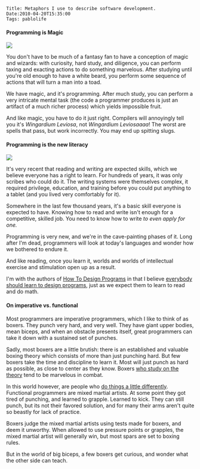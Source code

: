     Title: Metaphors I use to describe software development.
    Date:2010-04-20T15:35:00
    Tags: pablolife

#### Programming is Magic

[![][1]][2]

You don't have to be much of a fantasy fan to have a conception of magic and
wizards:  with curiosity, hard study, and diligence, you can perform taxing and
exacting actions to do something marvelous. After studying until you're old
enough to have a white beard, you perform some sequence of actions that will
turn a man into a toad.

We have magic, and it's programming. After much study, you can perform a very
intricate mental task (the code a programmer produces is just an artifact of a
much richer process) which yields impossible fruit.

And like magic, you have to do it just right. Compilers will annoyingly tell
you it's _Wingardium Leviosa_, not _Wingardium Leviosaaaa_! The worst are
spells that pass, but work incorrectly. You may end up spitting slugs.

#### Programming is the new literacy

[![][3]][4]

It's very recent that reading and writing are expected skills, which we
believe everyone has a right to learn. For hundreds of years, it was only
scribes who could do it. The writing systems were themselves complex, it
required privilege, education, and training before you could put anything to a
tablet (and you lived very comfortably for it).

Somewhere in the last few thousand years, it's a basic skill everyone is
expected to have. Knowing how to read and write isn't enough for a
competitive, skilled job. You need to know how to write _to even apply for
one._

Programming is very new, and we're in the cave-painting phases of it. Long
after I'm dead, programmers will look at today's languages and wonder how we
bothered to endure it.

And like reading, once you learn it, worlds and worlds of intellectual
exercise and stimulation open up as a result.

I'm with the authors of [How To Design Programs][5] in that I believe
[everybody should learn to design programs][6], just as we expect them to
learn to read and do math.

#### On imperative vs. functional

Most programmers are imperative programmers, which I like to think of as
boxers. They punch very hard, and very well. They have giant upper bodies,
mean biceps, and when an obstacle presents itself, great programmers can take
it down with a sustained set of punches.

Sadly, most boxers are a little brutish: there is an established and valuable
boxing theory which consists of more than just punching hard. But few boxers
take the time and discipline to learn it. Most will just punch as hard as
possible, as close to center as they know. Boxers [who study on the theory][7]
tend to be marvelous in combat.

In this world however, are people who [do things a little differently][8].
Functional programmers are mixed martial artists. At some point they got tired
of punching, and learned to grapple. Learned to kick. They can still punch,
but its not their favored solution, and for many their arms aren't quite so
beastly for lack of practice.

Boxers judge the mixed martial artists using tests made for boxers, and deem
it unworthy. When allowed to use pressure points or grapples, the mixed
martial artist will generally win, but most spars are set to boxing rules.

But in the world of big biceps, a few boxers get curious, and wonder what the
other side can teach.


   [1]: http://2.bp.blogspot.com/_3ys1dwfzc2w/S86EGolPZCI/AAAAAAAAAD4/W-LrrKN7viQ/s320/SICP_wizard.jpg
   [2]: http://2.bp.blogspot.com/_3ys1dwfzc2w/S86EGolPZCI/AAAAAAAAAD4/W-LrrKN7viQ/s1600/SICP_wizard.jpg
   [3]: http://3.bp.blogspot.com/_3ys1dwfzc2w/S86EHL0yzbI/AAAAAAAAAEA/8GL35J0282U/s320/hieroglyphics01.jpg
   [4]: http://3.bp.blogspot.com/_3ys1dwfzc2w/S86EHL0yzbI/AAAAAAAAAEA/8GL35J0282U/s1600/hieroglyphics01.jpg
   [5]: http://htdp.org/
   [6]: http://htdp.org/2003-09-26/Book/curriculum-Z-H-2.html
   [7]: http://cc2e.com/
   [8]: http://www.ccs.neu.edu/home/matthias/BTLS/
